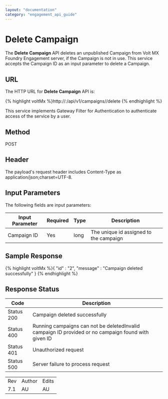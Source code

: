 ```yaml
---
layout: "documentation"
category: "engagement_api_guide"
---
```

                            


Delete Campaign
===============

The **Delete Campaign** API deletes an unpublished Campaign from Volt MX Foundry Engagement server, if the Campaign is not in use. This service accepts the Campaign ID as an input parameter to delete a Campaign.

URL
---

The HTTP URL for **Delete Campaign** API is:

{% highlight voltMx %}http://<host>:<port>/api/v1/campaigns/<id>/delete
{% endhighlight %}

This service implements Gateway Filter for Authentication to authenticate access of the service by a user.

Method
------

POST

Header
------

The payload's request header includes Content-Type as application/json;charset=UTF-8.

Input Parameters
----------------

The following fields are input parameters:

  
| Input Parameter | Required | Type | Description |
| --- | --- | --- | --- |
| Campaign ID | Yes | long | The unique id assigned to the campaign |

Sample Response
---------------

{% highlight voltMx %}{
  "id" : "2",
  "message" : "Campaign deleted successfully"
}
{% endhighlight %}

Response Status
---------------

  
| Code | Description |
| --- | --- |
| Status 200 | Campaign deleted successfully |
| Status 400 | Running campaigns can not be deletedInvalid campaign ID provided or no campaign found with given ID |
| Status 401 | Unauthorized request |
| Status 500 | Server failure to process request |

<table class="TableStyle-RevisionTable" cellspacing="0" style="margin-left: 0;margin-right: auto;mc-table-style: url('../Resources/TableStyles/RevisionTable.css');" data-mc-conditions="Default.HTML"><colgroup><col class="TableStyle-RevisionTable-Column-Column1"> <col class="TableStyle-RevisionTable-Column-Column1"> <col class="TableStyle-RevisionTable-Column-Column1"></colgroup><tbody><tr class="TableStyle-RevisionTable-Body-Body1"><td class="TableStyle-RevisionTable-BodyE-Column1-Body1">Rev</td><td class="TableStyle-RevisionTable-BodyE-Column1-Body1">Author</td><td class="TableStyle-RevisionTable-BodyD-Column1-Body1">Edits</td></tr><tr class="TableStyle-RevisionTable-Body-Body1"><td class="TableStyle-RevisionTable-BodyB-Column1-Body1">7.1</td><td class="TableStyle-RevisionTable-BodyB-Column1-Body1">AU</td><td class="TableStyle-RevisionTable-BodyA-Column1-Body1">AU</td></tr></tbody></table>
